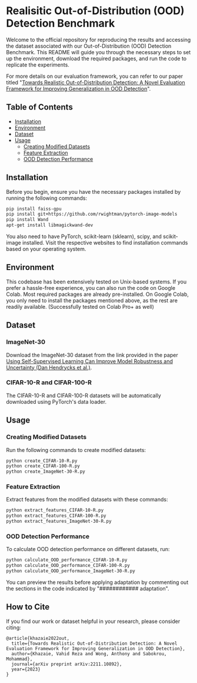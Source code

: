 # Realisitic Out-of-Distribution (OOD) Detection Benchmark

Welcome to the official repository for reproducing the results and accessing the dataset associated with our Out-of-Distribution (OOD) Detection Benchmark. This README will guide you through the necessary steps to set up the environment, download the required packages, and run the code to replicate the experiments.

For more details on our evaluation framework, you can refer to our paper titled "[Towards Realistic Out-of-Distribution Detection: A Novel Evaluation Framework for Improving Generalization in OOD Detection](https://arxiv.org/abs/2211.10892)".

## Table of Contents

- [Installation](#installation)
- [Environment](#environment)
- [Dataset](#dataset)
- [Usage](#usage)
  - [Creating Modified Datasets](#creating-modified-datasets)
  - [Feature Extraction](#feature-extraction)
  - [OOD Detection Performance](#ood-detection-performance)

## Installation

Before you begin, ensure you have the necessary packages installed by running the following commands:

```bash
pip install faiss-gpu
pip install git+https://github.com/rwightman/pytorch-image-models
pip install Wand
apt-get install libmagickwand-dev
```

You also need to have PyTorch, scikit-learn (sklearn), scipy, and scikit-image installed. Visit the respective websites to find installation commands based on your operating system.

## Environment
This codebase has been extensively tested on Unix-based systems. If you prefer a hassle-free experience, you can also run the code on Google Colab. Most required packages are already pre-installed. On Google Colab, you only need to install the packages mentioned above, as the rest are readily available. (Successfully tested on Colab Pro+ as well)


## Dataset

### ImageNet-30

Download the ImageNet-30 dataset from the link provided in the paper [Using Self-Supervised Learning Can Improve Model Robustness and Uncertainty (Dan Hendrycks et al.)](https://drive.google.com/file/d/13xzVuQMEhSnBRZr-YaaO08coLU2dxAUq/view).

### CIFAR-10-R and CIFAR-100-R

The CIFAR-10-R and CIFAR-100-R datasets will be automatically downloaded using PyTorch's data loader.

## Usage

### Creating Modified Datasets
Run the following commands to create modified datasets:

```bash
python create_CIFAR-10-R.py
python create_CIFAR-100-R.py
python create_ImageNet-30-R.py
```


### Feature Extraction
Extract features from the modified datasets with these commands:

```bash
python extract_features_CIFAR-10-R.py
python extract_features_CIFAR-100-R.py
python extract_features_ImageNet-30-R.py
```


### OOD Detection Performance
To calculate OOD detection performance on different datasets, run:

```bash
python calculate_OOD_performance_CIFAR-10-R.py
python calculate_OOD_performance_CIFAR-100-R.py
python calculate_OOD_performance_ImageNet-30-R.py
```

You can preview the results before applying adaptation by commenting out the sections in the code indicated by "############ adaptation".


## How to Cite

If you find our work or dataset helpful in your research, please consider citing:

```
@article{khazaie2022out,
  title={Towards Realistic Out-of-Distribution Detection: A Novel Evaluation Framework for Improving Generalization in OOD Detection},
  author={Khazaie, Vahid Reza and Wong, Anthony and Sabokrou, Mohammad},
  journal={arXiv preprint arXiv:2211.10892},
  year={2023}
}
```

